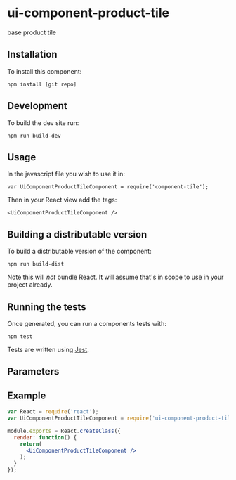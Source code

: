 # ui-component-product-tile
base product tile

## Installation
To install this component:

`npm install [git repo]`

## Development
To build the dev site run:

`npm run build-dev`

## Usage
In the javascript file you wish to use it in:

`var UiComponentProductTileComponent = require('component-tile');`

Then in your React view add the tags:

`<UiComponentProductTileComponent />`

## Building a distributable version
To build a distributable version of the component:

`npm run build-dist`

Note this will *not* bundle React. It will assume that's in scope to use in your project already.

## Running the tests
Once generated, you can run a components tests with:

`npm test`

Tests are written using [Jest](https://facebook.github.io/jest/).

## Parameters

## Example

```jsx
var React = require('react');
var UiComponentProductTileComponent = require('ui-component-product-tile');

module.exports = React.createClass({
  render: function() {
    return(
      <UiComponentProductTileComponent />
    );
  }
});
```
